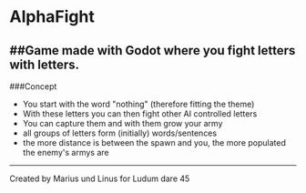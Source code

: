 # AlphaFight
##Game made with Godot where you fight letters with letters.
------------------------------------------
###Concept
- You start with the word "nothing" (therefore fitting the theme)
- With these letters you can then fight other AI controlled letters 
- You can capture them and with them grow your army
- all groups of letters form (initially) words/sentences
- the more distance is between the spawn and you, the more populated the enemy's armys are
-------------------------------------------
Created by Marius und Linus for Ludum dare 45